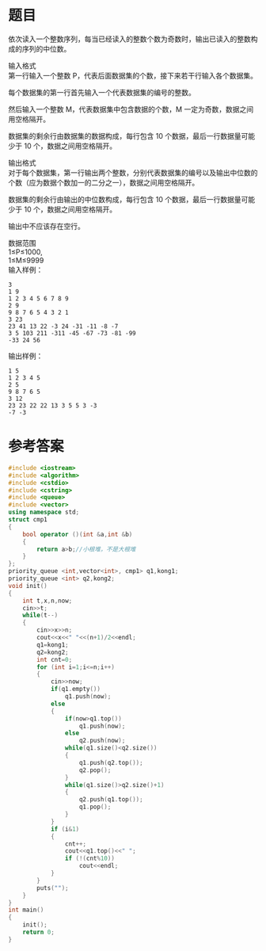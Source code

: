 # 题目
依次读入一个整数序列，每当已经读入的整数个数为奇数时，输出已读入的整数构成的序列的中位数。

输入格式<br>
第一行输入一个整数 P，代表后面数据集的个数，接下来若干行输入各个数据集。

每个数据集的第一行首先输入一个代表数据集的编号的整数。

然后输入一个整数 M，代表数据集中包含数据的个数，M 一定为奇数，数据之间用空格隔开。

数据集的剩余行由数据集的数据构成，每行包含 10 个数据，最后一行数据量可能少于 10 个，数据之间用空格隔开。

输出格式<br>
对于每个数据集，第一行输出两个整数，分别代表数据集的编号以及输出中位数的个数（应为数据个数加一的二分之一），数据之间用空格隔开。

数据集的剩余行由输出的中位数构成，每行包含 10 个数据，最后一行数据量可能少于 10 个，数据之间用空格隔开。

输出中不应该存在空行。

数据范围<br>
1≤P≤1000,<br>
1≤M≤9999<br>
输入样例：
```
3 
1 9 
1 2 3 4 5 6 7 8 9 
2 9 
9 8 7 6 5 4 3 2 1 
3 23 
23 41 13 22 -3 24 -31 -11 -8 -7 
3 5 103 211 -311 -45 -67 -73 -81 -99 
-33 24 56
```
输出样例：
```
1 5
1 2 3 4 5
2 5
9 8 7 6 5
3 12
23 23 22 22 13 3 5 5 3 -3 
-7 -3
```
# 参考答案
```c++
#include <iostream>
#include <algorithm>
#include <cstdio>
#include <cstring>
#include <queue>
#include <vector>
using namespace std;
struct cmp1
{
    bool operator ()(int &a,int &b)
    {
        return a>b;//小根堆，不是大根堆
    }
};
priority_queue <int,vector<int>, cmp1> q1,kong1;
priority_queue <int> q2,kong2;
void init()
{
    int t,x,n,now;
    cin>>t;
    while(t--)
    {
        cin>>x>>n;
        cout<<x<<" "<<(n+1)/2<<endl;
        q1=kong1;
        q2=kong2;
        int cnt=0;
        for (int i=1;i<=n;i++)
        {
            cin>>now;
            if(q1.empty())
                q1.push(now);
            else
            {
                if(now>q1.top()) 
                    q1.push(now);
                else 
                    q2.push(now);
                while(q1.size()<q2.size())
                {
                    q1.push(q2.top());
                    q2.pop();
                }
                while(q1.size()>q2.size()+1)
                {
                    q2.push(q1.top());
                    q1.pop();
                }
            }
            if (i&1)
            {
                cnt++;
                cout<<q1.top()<<" ";
                if (!(cnt%10))
                    cout<<endl;
            }
        }
        puts("");
    }
}
int main()
{
    init();
    return 0;
}
